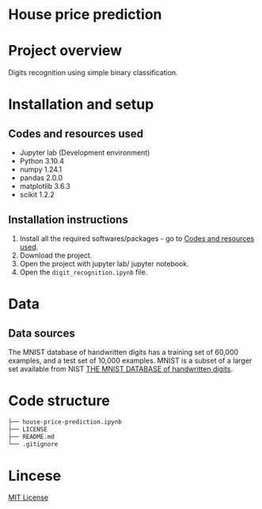 # House price prediction

# Project overview

Digits recognition using simple binary classification.

# Installation and setup

## Codes and resources used

* Jupyter lab (Development environment)
* Python 3.10.4
* numpy 1.24.1
* pandas 2.0.0
* matplotlib 3.6.3
* scikit 1.2.2

## Installation instructions

1. Install all the required softwares/packages - go to [Codes and resources used](#codes-and-resources-used).
2. Download the project.
3. Open the project with jupyter lab/ jupyter notebook.
4. Open the `digit_recognition.ipynb` file.

# Data

## Data sources

The MNIST database of handwritten digits has a training set of 60,000 examples, and a test set of 10,000 examples. MNIST is a subset of a larger set available from NIST [THE MNIST DATABASE
of handwritten digits](http://yann.lecun.com/exdb/mnist/).

# Code structure

```bash
├── house-price-prediction.ipynb
├── LICENSE
├── README.md
└── .gitignore
```

# Lincese

[MIT License](https://opensource.org/license/mit/)